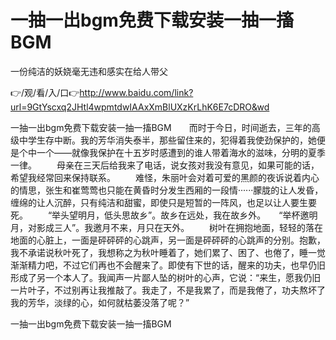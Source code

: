 # 一抽一出bgm免费下载安装一抽一搐BGM
一份纯洁的妖娆毫无违和感实在给人带父

👉/观/看/入/口👉http://www.baidu.com/link?url=9GtYscxq2JHtl4wpmtdwIAAxXmBlUXzKrLhK6E7cDRO&wd

一抽一出bgm免费下载安装一抽一搐BGM　　而时于今日，时间逝去，三年的高级中学生存中断。我的芳华消失泰半，那些留住来的，犯得着我使劲保护的，她便是个中一个——就像我保护在十五岁时感遭到的谁人带着海水的滋味，分明的夏季一律。
　　母亲在三天后给我来了电话，说女孩对我没有意见，如果可能的话，希望我经常回来保持联系。
　　难怪，朱丽叶会对着可爱的黑颜的夜诉说着内心的情思，张生和崔莺莺也只能在黄昏时分发生西厢的一段情······朦胧的让人发昏，缠绵的让人沉醉，只有纯洁和甜蜜，即使只是短暂的一阵风，也足以让人要生要死。
　　“举头望明月，低头思故乡”。故乡在远处，我在故乡外。　　“举杯邀明月，对影成三人”。我邀月不来，月只在天外。
　　树叶在拥抱地面，轻轻的落在地面的心脏上，一面是砰砰砰的心跳声，另一面是砰砰砰的心跳声的分别。抱歉，我不承诺说秋叶死了，我想称之为秋叶睡着了，她们累了、困了、也倦了，睡一觉渐渐精力吧，不过它们再也不会醒来了。即使有下世的话，醒来的功夫，也早仍旧形成了另一个本人了。我闻声一片鄙人坠的树叶的心声，它说：“来生，愿我仍旧一片叶子，不过别再让我推敲了。我走了，不是我累了，而是我倦了，功夫熬坏了我的芳华，淡绿的心，如何就枯萎没落了呢？”

一抽一出bgm免费下载安装一抽一搐BGM

